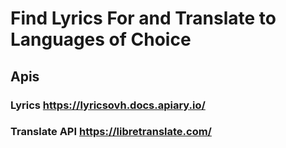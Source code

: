 # Find Lyrics For and Translate to Languages of Choice #

## Apis ##
### Lyrics https://lyricsovh.docs.apiary.io/ ###
### Translate API https://libretranslate.com/ ###
